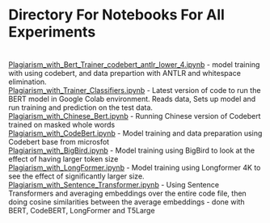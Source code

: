 # Directory For Notebooks For All Experiments
#
[Plagiarism_with_Bert_Trainer_codebert_antlr_lower_4.ipynb](./Plagiarism_with_Bert_Trainer_codebert_antlr_lower_4.ipynb) - model training with using codebert, and data prepartion with ANTLR and whitespace elimination.<br>
[Plagiarism_with_Trainer_Classifiers.ipynb](./Plagiarism_with_Trainer_Classifiers.ipynb) - Latest version of code to run the BERT model in Google Colab environment. Reads data, Sets up model and run training and prediction on the test data. <br>
[Plagiarism_with_Chinese_Bert.ipynb](./Plagiarism_with_Chinese_Bert.ipynb) - Running Chinese version of Codebert trained on masked whole words <br> 
[Plagiarism_with_CodeBert.ipynb](./Plagiarism_with_CodeBert.ipynb) - Model training and data preparation using Codebert base from microsfot<br>
[Plagiarism_with_BigBird.ipynb](./Plagiarism_with_BigBird.ipynb)  - Model training using BigBird to look at the effect of having larger token size <br>
[Plagiarism_with_LongFormer.ipynb](./Plagiarism_with_LongFormer.ipynb) - Model training using Longformer 4K to see the effect of significantly larger size.<br>
[Plagiarism_with_Sentence_Transformer.ipynb](./Plagiarism_with_Sentence_Transformer.ipynb) - Using Sentence Transformers and averaging embeddings over the entire code file, then doing cosine similarities between the average embeddings - done with BERT, CodeBERT, LongFormer and T5Large<br>



